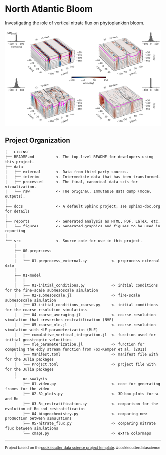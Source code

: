 North Atlantic Bloom
==============================

Investigating the role of vertical nitrate flux on phytoplankton bloom.

<p align="center">
  <img src="https://github.com/iuryt/NorthAtlanticBloom/blob/main/reports/figures/3D_w.png" /></br>
</p>


Project Organization
------------

    ├── LICENSE
    ├── README.md          <- The top-level README for developers using this project.
    ├── data
    │   ├── external       <- Data from third party sources.
    │   ├── interim        <- Intermediate data that has been transformed.
    │   ├── processed      <- The final, canonical data sets for vizualization.
    │   └── raw            <- The original, immutable data dump (model outputs).
    │
    ├── docs               <- A default Sphinx project; see sphinx-doc.org for details
    │
    ├── reports            <- Generated analysis as HTML, PDF, LaTeX, etc.
    │   └── figures        <- Generated graphics and figures to be used in reporting
    │
    └── src                <- Source code for use in this project.
        │
        ├── 00-preprocess
        │   │                 
        │   └── 01-preprocess_external.py           <- preprocess external data
        │
        ├── 01-model
        │   │                 
        │   ├── 01-initial_conditions.py            <- initial conditions for the fine-scale submesoscale simulation
        │   ├── 02-submesoscale.jl                  <- fine-scale submesoscale simulation
        │   ├── 03-initial_conditions_coarse.py     <- initial conditions for the coarse-resolution simulations
        │   ├── 04-coarse_averaging.jl              <- coarse-resolution simulation that prescribes restratification (NVF)
        │   ├── 05-coarse_mle.jl                    <- coarse-resolution simulation with MLE parameterization (MLE)
        │   ├── cumulative_vertical_integration.jl  <- function used for initial geostrophic velocities
        │   ├── mle_parameterization.jl             <- function for computing the eddy stream function from Fox-Kemper et al. (2011)
        │   ├── Manifest.toml                       <- manifest file with for the Julia packages
        │   └── Project.toml                        <- project file with for the Julia packages
        │   
        └── 02-analysis
            ├── 01-video.py                         <- code for generating frames for the video
            ├── 02-3D_plots.py                      <- 3D box plots for w and Ro
            ├── 03-Ro_restratification.py           <- comparison for the evolution of Ro and restratification
            ├── 04-biogeochemistry.py               <- comparing new production between simulations
            ├── 05-nitrate_flux.py                  <- comparing nitrate flux between simulations
            └── cmaps.py                            <- extra colormaps     



--------

<p><small>Project based on the <a target="_blank" href="https://drivendata.github.io/cookiecutter-data-science/">cookiecutter data science project template</a>. #cookiecutterdatascience</small></p>
